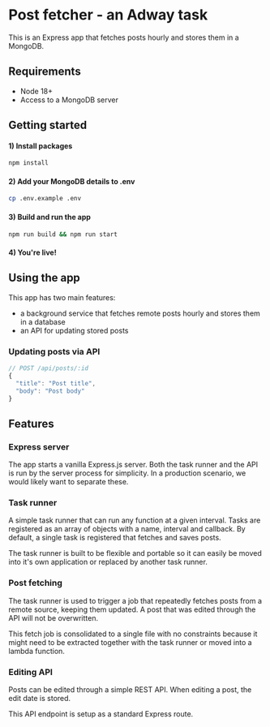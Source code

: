 # Post fetcher - an Adway task
This is an Express app that fetches posts hourly and stores them in a MongoDB.

## Requirements
* Node 18+
* Access to a MongoDB server

## Getting started
#### 1) Install packages   
  ```bash
  npm install
  ```
#### 2) Add your MongoDB details to .env
  ```bash 
  cp .env.example .env
  ```
#### 3) Build and run the app
  ```bash
  npm run build && npm run start
  ```
#### 4) You're live!

## Using the app
This app has two main features:
* a background service that fetches remote posts hourly and stores them in a database
* an API for updating stored posts

### Updating posts via API

```javascript
// POST /api/posts/:id
{
  "title": "Post title",
  "body": "Post body"
}
```


## Features

### Express server
The app starts a vanilla Express.js server. 
Both the task runner and the API is run by the server process for simplicity.
In a production scenario, we would likely want to separate these.

### Task runner
A simple task runner that can run any function at a given interval.
Tasks are registered as an array of objects with a name, interval and callback.
By default, a single task is registered that fetches and saves posts.

The task runner is built to be flexible and portable so it can easily be moved into it's own application or replaced by another task runner.

### Post fetching
The task runner is used to trigger a job that repeatedly fetches posts from a remote source, keeping them updated.
A post that was edited through the API will not be overwritten.

This fetch job is consolidated to a single file with no constraints because it might need to be extracted together with the task runner or moved into a lambda function.

### Editing API
Posts can be edited through a simple REST API. 
When editing a post, the edit date is stored.

This API endpoint is setup as a standard Express route.
